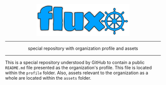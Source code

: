 <p align="center">
  <img src="/assets/fluxo-banner.webp" width="300px" alt="" />

---

<p align="center">
  special repository with organization profile and assets

---

This is a special repository understood by GitHub to contain a public `README.md` file presented as
the organization's profile. This file is located within the `profile` folder. Also, assets relevant
to the organization as a whole are located within the `assets` folder.
